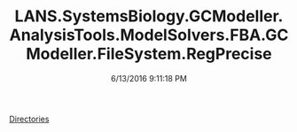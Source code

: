 ﻿---
title: LANS.SystemsBiology.GCModeller.AnalysisTools.ModelSolvers.FBA.GCModeller.FileSystem.RegPrecise
date: 6/13/2016 9:11:18 PM
---

[Directories](T-LANS.SystemsBiology.GCModeller.AnalysisTools.ModelSolvers.FBA.GCModeller.FileSystem.RegPrecise.Directories.html)
